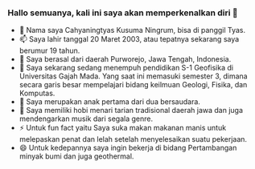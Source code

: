 ### Hallo semuanya, kali ini saya akan memperkenalkan diri 👋


- 🔭 Nama saya Cahyaningtyas Kusuma Ningrum, bisa di panggil Tyas.
- 📫 Saya lahir tanggal 20 Maret 2003, atau tepatnya sekarang saya berumur 19 tahun. 
- 💬 Saya berasal dari daerah Purworejo, Jawa Tengah, Indonesia. 
- 🌱 Saya sekarang sedang menempuh pendidikan S-1 Geofisika di Universitas Gajah Mada. Yang saat ini memasuki semester 3, dimana secara garis besar mempelajari bidang keilmuan Geologi, Fisika, dan Komputas. 
- 👯 Saya merupakan anak pertama dari dua bersaudara. 
- 🤔 Saya memiliki hobi menari tarian tradisional daerah jawa dan juga mendengarkan musik dari segala genre.  
- ⚡ Untuk fun fact yaitu Saya suka makan makanan manis untuk melepaskan penat dan lelah setelah menyelesaikan suatu pekerjaan. 
- 😄 Untuk kedepannya saya ingin bekerja di bidang Pertambangan minyak bumi dan juga geothermal. 

